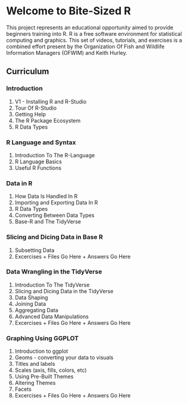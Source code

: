 # Welcome to Bite-Sized R

This project represents an educational opportunity aimed to provide beginners training into R.  R is a free software environment for statistical computing and graphics.  This set of videos, tutorials, and exercises is a combined effort present by the Organization Of Fish and Wildlife Information Managers (OFWIM) and Keith Hurley.


## Curriculum

### Introduction
  1. V1 - Installing R and R-Studio
  2. Tour Of R-Studio
  3. Getting Help
  4. The R Package Ecosystem
  5. R Data Types
  
### R Language and Syntax
  1. Introduction To The R-Language
  2. R Language Basics
  3. Useful R Functions 

### Data in R
  1. How Data Is Handled In R
  2. Importing and Exporting Data In R
  3. R Data Types
  4. Converting Between Data Types
  5. Base-R and The TidyVerse
  
### Slicing and Dicing Data in Base R
  1.  Subsetting Data
  2.  Excercises
    + Files Go Here
    + Answers Go Here
    
### Data Wrangling in the TidyVerse
  1. Introduction To The TidyVerse
  2. Slicing and Dicing Data in the TidyVerse
  3. Data Shaping
  4. Joining Data
  5. Aggregating Data
  6. Advanced Data Manipulations
  7.  Excercises
    + Files Go Here
    + Answers Go Here

### Graphing Using GGPLOT
  1.  Introduction to ggplot
  2.  Geoms - converting your data to visuals
  3.  Titles and labels
  4.  Scales (axis, fills, colors, etc)
  5.  Using Pre-Built Themes
  6.  Altering Themes
  7.  Facets
  8.  Excercises
    + Files Go Here
    + Answers Go Here

